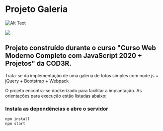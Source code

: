 # Projeto Galeria

![Alt Text](https://media.giphy.com/media/lR87LTPn4rN1JYJpkf/giphy.gif)

![](name-of-giphy.gif)

## Projeto construído durante o curso "Curso Web Moderno Completo com JavaScript 2020 + Projetos" da COD3R.

Trata-se da implementação de uma galeria de fotos simples com node.js + jQuery + Bootstrap + Webpack

O projeto encontra-se dockerizado para facilitar a implantação. As orientações para execução estão listadas abaixo:

### Instala as dependências e abre o servidor

```Bash
npm install
npm start




